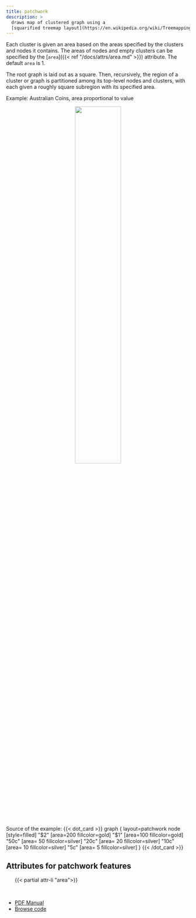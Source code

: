 ```yaml
---
title: patchwork
description: >
  draws map of clustered graph using a
  [squarified treemap layout](https://en.wikipedia.org/wiki/Treemapping).
---
```


Each cluster is given an area based on the areas specified by the clusters and
nodes it contains. The areas of nodes and empty clusters can be specified by
the [`area`]({{< ref "/docs/attrs/area.md" >}}) attribute. The default `area`
is 1.

The root graph is laid out as a square. Then, recursively, the region of a
cluster or graph is partitioned among its top-level nodes and clusters, with
each given a roughly square subregion with its specified area.

Example: Australian Coins, area proportional to value
<p style="text-align: center">
	<img style="width: 50%" src="/docs/layouts/patchwork.svg">
</p>
Source of the example:
{{< dot_card >}}
graph {
	layout=patchwork
	node [style=filled]
	"$2"  [area=200 fillcolor=gold]
	"$1"  [area=100 fillcolor=gold]
	"50c" [area= 50 fillcolor=silver]
	"20c" [area= 20 fillcolor=silver]
	"10c" [area= 10 fillcolor=silver]
	"5c"  [area=  5 fillcolor=silver]
}
{{< /dot_card >}}
<h2>Attributes for patchwork features</h2>
<ul>
{{< partial attr-li "area">}}
</ul>
<br/>

- [PDF Manual](/pdf/patchwork.1.pdf)
- [Browse code](https://gitlab.com/graphviz/graphviz/-/tree/main/lib/patchwork)
